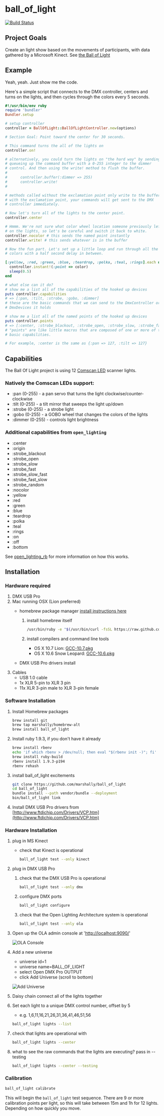 # ball_of_light

[![Build Status](https://secure.travis-ci.org/marshally/ball_of_light.png?branch=master)](http://travis-ci.org/marshally/ball_of_light)

## Project Goals

Create an light show based on the movements of participants, with data gathered by a Microsoft Kinect. See [the Ball of Light](http://balloflight.com)

## Example

Yeah, yeah. Just show me the code.

Here's a simple script that connects to the DMX controller, centers and turns on
the lights, and then cycles through the colors every 5 seconds.

```ruby
#!/usr/bin/env ruby
require 'bundler'
Bundler.setup

# setup controller
controller = BallOfLight::BallOfLightController.new(options)

# Section Goal: Point toward the center for 30 seconds.

# This command turns the all of the lights on
controller.on!

# alternatively, you could turn the lights on "the hard way" by sending
# queueing up the command buffer with a 0-255 integer to the dimmer
# control. And then using the write! method to flush the buffer.
#
#      controller.buffer(:dimmer => 255)
#      controller.write!
#

# methods called without the exclamation point only write to the buffer.
# with the exclamation point, your commands will get sent to the DMX
# controller immediately.

# Now let's turn all of the lights to the center point.
controller.center

# Hmmm. We're not sure what color wheel location someone previously left
# on the lights, so let's be careful and switch it back to white.
controller.nocolor # this sends the named point instantly
controller.write! # this sends whatever is in the buffer

# Now the fun part. Let's set up a little loop and run through all the
# colors with a half second delay in between.

[:yellow, :red, :green, :blue, :teardrop, :polka, :teal, :rings].each do |color|
  controller.instant!(:point => color)
  sleep(0.5)
end

# what else can it do?
# show me a list all of the capabilities of the hooked up devices
puts controller.capabilities
# => [:pan, :tilt, :strobe, :gobo, :dimmer]
# these are the basic commands that we can send to the DmxController or the
# DmxDevices it holds

# show me a list all of the named points of the hooked up devices
puts controller.points
# => [:center, :strobe_blackout, :strobe_open, :strobe_slow, :strobe_fast, :strobe_slow_fast, :strobe_fast_slow, :strobe_random, :nocolor, :yellow, :red, :green, :blue, :teardrop, :polka, :teal, :rings, :on, :off]
# "points" are like little macros that are composed of one or more of the
# basic capabilities.

# For example, :center is the same as {:pan => 127, :tilt => 127}
```

## Capabilities

The Ball Of Light project is using 12 [Comscan LED](http://www.samash.com/wcsstore/root/Product_Manuals_Brochures/American%20DJ/ACOMSCANL/comscan_led.pdf) scanner lights.

### Natively the Comscan LEDs support:

* :pan (0-255) - a pan servo that turns the light clockwise/counter-clockwise
* :tilt (0-255) - a tilt mirror that sweeps the light up/down
* :strobe (0-255) - a strobe light
* :gobo (0-255) - a GOBO wheel that changes the colors of the lights
* :dimmer (0-255) - controls light brightness

### Additional capabilities from `open_lighting`

* :center
* :origin
* :strobe_blackout
* :strobe_open
* :strobe_slow
* :strobe_fast
* :strobe_slow_fast
* :strobe_fast_slow
* :strobe_random
* :nocolor
* :yellow
* :red
* :green
* :blue
* :teardrop
* :polka
* :teal
* :rings
* :on
* :off
* :bottom

See [open_lighting_rb](https://github.com/marshally/open_lighting_rb/blob/master/lib/open_lighting/devices/comscan_led.rb) for more information on how this works.

## Installation

### Hardware required

1. DMX USB Pro
1. Mac running OSX (Lion preferred)
    * homebrew package manager [install instructions here](https://github.com/mxcl/homebrew/wiki/installation)

        1. install homebrew itself

            ```bash
            /usr/bin/ruby -e "$(/usr/bin/curl -fsSL https://raw.github.com/mxcl/homebrew/master/Library/Contributions/install_homebrew.rb)"
            ```

        2. install compilers and command line tools

            * OS X 10.7 Lion: [GCC-10.7.pkg](https://github.com/downloads/kennethreitz/osx-gcc-installer/GCC-10.7-v2.pkg)
            * OS X 10.6 Snow Leopard: [GCC-10.6.pkg](https://github.com/downloads/kennethreitz/osx-gcc-installer/GCC-10.6.pkg)

    * DMX USB Pro drivers install
1. Cables
    * USB 1.0 cable
    * 1x XLR 5-pin to XLR 3 pin
    * 11x XLR 3-pin male to XLR 3-pin female

### Software Installation

1. Install Homebrew packages

    ```bash
    brew install git
    brew tap marshally/homebrew-alt
    brew install ball_of_light
    ````

1. Install ruby 1.9.3, if you don't have it already

    ```bash
    brew install rbenv
    echo 'if which rbenv > /dev/null; then eval "$(rbenv init -)"; fi' >> .bash_profile
    brew install ruby-build
    rbenv install 1.9.3-p194
    rbenv rehash
    ```

1. install ball_of_light excitements
    ```bash
    git clone https://github.com/marshally/ball_of_light
    cd ball_of_light
    bundle install --path vendor/bundle --deployment
    bin/ball_of_light link
    ```

2. Install DMX USB Pro drivers from [http://www.ftdichip.com/Drivers/VCP.htm](http://www.ftdichip.com/Drivers/VCP.htm)


### Hardware Installation

1. plug in MS Kinect
    * check that Kinect is operational

        ```bash
        ball_of_light test --only kinect
        ```

1. plug in DMX USB Pro
    1. check that the DMX USB Pro is operational

        ```bash
        ball_of_light test --only dmx
        ```

    1. configure DMX ports

        ```bash
        ball_of_light configure
        ```

    1. check that the Open Lighting Architecture system is operational

        ```bash
        ball_of_light test --only ola
        ```

3. Open up the OLA admin console at '[http://localhost:9090/](http://localhost:9090/)'

    ![OLA Console](http://marshally.github.com/ball_of_light/OLA_Admin_one.jpg)

4. Add a new universe
    * universe id=1
    * universe name=BALL_OF_LIGHT
    * select Open DMX Pro OUTPUT
    * click Add Universe (scroll to bottom)

    ![Add Universe](http://marshally.github.com/ball_of_light/OLA_Admin_configure_universe.jpg)
1. Daisy chain connect all of the lights together
1. Set each light to a unique DMX control number, offset by 5
    * e.g. 1,6,11,16,21,26,31,36,41,46,51,56

    ```bash
    ball_of_light lights --list
    ```

1. check that lights are operational with

    ```bash
    ball_of_light lights --center
    ```

1. what to see the raw commands that the lights are executing? pass in --testing

    ```bash
    ball_of_light lights --center --testing
    ```

### Calibration

```bash
ball_of_light calibrate
```

This will begin the `ball_of_light` test sequence. There are 9 or more calibration points per light, so this will take between 15m and 1h for 12 lights. Depending on how quickly you move.
